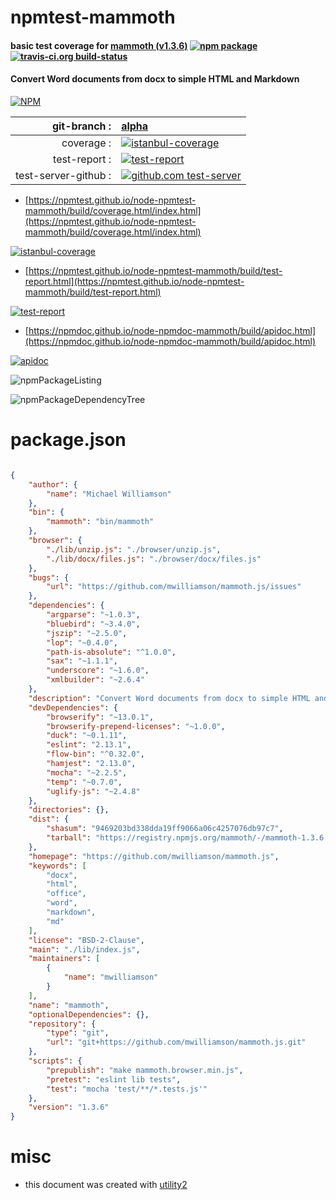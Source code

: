 # npmtest-mammoth

#### basic test coverage for  [mammoth (v1.3.6)](https://github.com/mwilliamson/mammoth.js)  [![npm package](https://img.shields.io/npm/v/npmtest-mammoth.svg?style=flat-square)](https://www.npmjs.org/package/npmtest-mammoth) [![travis-ci.org build-status](https://api.travis-ci.org/npmtest/node-npmtest-mammoth.svg)](https://travis-ci.org/npmtest/node-npmtest-mammoth)

#### Convert Word documents from docx to simple HTML and Markdown

[![NPM](https://nodei.co/npm/mammoth.png?downloads=true&downloadRank=true&stars=true)](https://www.npmjs.com/package/mammoth)

| git-branch : | [alpha](https://github.com/npmtest/node-npmtest-mammoth/tree/alpha)|
|--:|:--|
| coverage : | [![istanbul-coverage](https://npmtest.github.io/node-npmtest-mammoth/build/coverage.badge.svg)](https://npmtest.github.io/node-npmtest-mammoth/build/coverage.html/index.html)|
| test-report : | [![test-report](https://npmtest.github.io/node-npmtest-mammoth/build/test-report.badge.svg)](https://npmtest.github.io/node-npmtest-mammoth/build/test-report.html)|
| test-server-github : | [![github.com test-server](https://npmtest.github.io/node-npmtest-mammoth/GitHub-Mark-32px.png)](https://npmtest.github.io/node-npmtest-mammoth/build/app/index.html) | | build-artifacts : | [![build-artifacts](https://npmtest.github.io/node-npmtest-mammoth/glyphicons_144_folder_open.png)](https://github.com/npmtest/node-npmtest-mammoth/tree/gh-pages/build)|

- [https://npmtest.github.io/node-npmtest-mammoth/build/coverage.html/index.html](https://npmtest.github.io/node-npmtest-mammoth/build/coverage.html/index.html)

[![istanbul-coverage](https://npmtest.github.io/node-npmtest-mammoth/build/screenCapture.buildCi.browser.%252Ftmp%252Fbuild%252Fcoverage.lib.html.png)](https://npmtest.github.io/node-npmtest-mammoth/build/coverage.html/index.html)

- [https://npmtest.github.io/node-npmtest-mammoth/build/test-report.html](https://npmtest.github.io/node-npmtest-mammoth/build/test-report.html)

[![test-report](https://npmtest.github.io/node-npmtest-mammoth/build/screenCapture.buildCi.browser.%252Ftmp%252Fbuild%252Ftest-report.html.png)](https://npmtest.github.io/node-npmtest-mammoth/build/test-report.html)

- [https://npmdoc.github.io/node-npmdoc-mammoth/build/apidoc.html](https://npmdoc.github.io/node-npmdoc-mammoth/build/apidoc.html)

[![apidoc](https://npmdoc.github.io/node-npmdoc-mammoth/build/screenCapture.buildCi.browser.%252Ftmp%252Fbuild%252Fapidoc.html.png)](https://npmdoc.github.io/node-npmdoc-mammoth/build/apidoc.html)

![npmPackageListing](https://npmtest.github.io/node-npmtest-mammoth/build/screenCapture.npmPackageListing.svg)

![npmPackageDependencyTree](https://npmtest.github.io/node-npmtest-mammoth/build/screenCapture.npmPackageDependencyTree.svg)



# package.json

```json

{
    "author": {
        "name": "Michael Williamson"
    },
    "bin": {
        "mammoth": "bin/mammoth"
    },
    "browser": {
        "./lib/unzip.js": "./browser/unzip.js",
        "./lib/docx/files.js": "./browser/docx/files.js"
    },
    "bugs": {
        "url": "https://github.com/mwilliamson/mammoth.js/issues"
    },
    "dependencies": {
        "argparse": "~1.0.3",
        "bluebird": "~3.4.0",
        "jszip": "~2.5.0",
        "lop": "~0.4.0",
        "path-is-absolute": "^1.0.0",
        "sax": "~1.1.1",
        "underscore": "~1.6.0",
        "xmlbuilder": "~2.6.4"
    },
    "description": "Convert Word documents from docx to simple HTML and Markdown",
    "devDependencies": {
        "browserify": "~13.0.1",
        "browserify-prepend-licenses": "~1.0.0",
        "duck": "~0.1.11",
        "eslint": "2.13.1",
        "flow-bin": "^0.32.0",
        "hamjest": "2.13.0",
        "mocha": "~2.2.5",
        "temp": "~0.7.0",
        "uglify-js": "~2.4.8"
    },
    "directories": {},
    "dist": {
        "shasum": "9469203bd338dda19ff9066a06c4257076db97c7",
        "tarball": "https://registry.npmjs.org/mammoth/-/mammoth-1.3.6.tgz"
    },
    "homepage": "https://github.com/mwilliamson/mammoth.js",
    "keywords": [
        "docx",
        "html",
        "office",
        "word",
        "markdown",
        "md"
    ],
    "license": "BSD-2-Clause",
    "main": "./lib/index.js",
    "maintainers": [
        {
            "name": "mwilliamson"
        }
    ],
    "name": "mammoth",
    "optionalDependencies": {},
    "repository": {
        "type": "git",
        "url": "git+https://github.com/mwilliamson/mammoth.js.git"
    },
    "scripts": {
        "prepublish": "make mammoth.browser.min.js",
        "pretest": "eslint lib tests",
        "test": "mocha 'test/**/*.tests.js'"
    },
    "version": "1.3.6"
}
```



# misc
- this document was created with [utility2](https://github.com/kaizhu256/node-utility2)
